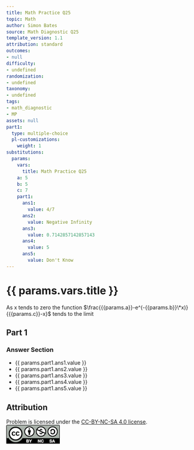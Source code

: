 ```yaml
---
title: Math Practice Q25
topic: Math
author: Simon Bates
source: Math Diagnostic Q25
template_version: 1.1
attribution: standard
outcomes:
- null
difficulty:
- undefined
randomization:
- undefined
taxonomy:
- undefined
tags:
- math_diagnostic
- MP
assets: null
part1:
  type: multiple-choice
  pl-customizations:
    weight: 1
substitutions:
  params:
    vars:
      title: Math Practice Q25
    a: 5
    b: 5
    c: 7
    part1:
      ans1:
        value: 4/7
      ans2:
        value: Negative Infinity
      ans3:
        value: 0.7142857142857143
      ans4:
        value: 5
      ans5:
        value: Don't Know
---
```

# {{ params.vars.title }}
As x tends to zero the function $\frac{{{params.a}}-e^(-{{params.b}}\*x)}{{{params.c}}-x}$ tends to the limit

## Part 1

### Answer Section

- {{ params.part1.ans1.value }}
- {{ params.part1.ans2.value }}
- {{ params.part1.ans3.value }}
- {{ params.part1.ans4.value }}
- {{ params.part1.ans5.value }}

## Attribution

Problem is licensed under the [CC-BY-NC-SA 4.0 license](https://creativecommons.org/licenses/by-nc-sa/4.0/).<br> ![The Creative Commons 4.0 license requiring attribution-BY, non-commercial-NC, and share-alike-SA license.](https://raw.githubusercontent.com/firasm/bits/master/by-nc-sa.png)